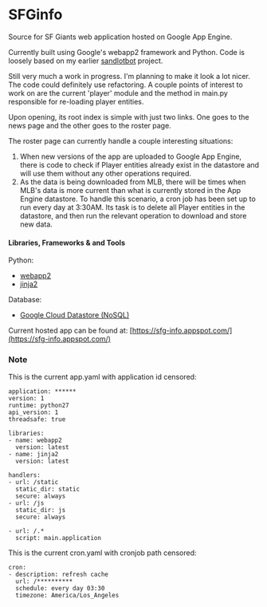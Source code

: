 # SFGinfo
Source for SF Giants web application hosted on Google App Engine.

Currently built using Google's webapp2 framework and Python. Code is loosely based on my earlier [sandlotbot](https://github.com/joshwertheim/sandlotbot) project.

Still very much a work in progress. I'm planning to make it look a lot nicer. The code could definitely use refactoring. A couple points of interest to work on are the current 'player' module and the method in main.py responsible for re-loading player entities.

Upon opening, its root index is simple with just two links. One goes to the news page and the other goes to the roster page.

The roster page can currently handle a couple interesting situations:

1. When new versions of the app are uploaded to Google App Engine, there is code to check if Player entities already exist in the datastore and will use them without any other operations required.
2. As the data is being downloaded from MLB, there will be times when MLB's data is more current than what is currently stored in the App Engine datastore. To handle this scenario, a cron job has been set up to run every day at 3:30AM. Its task is to delete all Player entities in the datastore, and then run the relevant operation to download and store new data.

#### Libraries, Frameworks & and Tools 

Python:
* [webapp2](https://webapp-improved.appspot.com/)
* [jinja2](http://jinja.pocoo.org/docs/dev/)

Database:
* [Google Cloud Datastore (NoSQL)](https://cloud.google.com/datastore/docs)

Current hosted app can be found at:
[https://sfg-info.appspot.com/](https://sfg-info.appspot.com/)

### Note

This is the current app.yaml with application id censored:

```
application: ******
version: 1
runtime: python27
api_version: 1
threadsafe: true

libraries:
- name: webapp2
  version: latest
- name: jinja2
  version: latest

handlers:
- url: /static
  static_dir: static
  secure: always
- url: /js
  static_dir: js
  secure: always

- url: /.*
  script: main.application
```

This is the current cron.yaml with cronjob path censored:

```
cron:
- description: refresh cache
  url: /**********
  schedule: every day 03:30
  timezone: America/Los_Angeles
```
